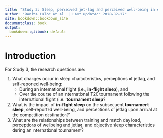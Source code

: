 ```yaml
---
title: "Study 3: Sleep, perceived jet-lag and perceived well-being in elite women cricketers"
author: "Benita Lalor et al. | Last updated: 2020-02-27"
site: bookdown::bookdown_site
documentclass: book
output:
  bookdown::gitbook: default
---
```


# Introduction

For Study 3, the research questions are:

1. What changes occur in sleep characteristics, perceptions of jetlag, and self-reported well-being:
     - During an international flight (i.e., **in-flight sleep**), and
     - Over the course of an international T20 tournament following the international flight (i.e., **tournament sleep**?
2. What is the impact of **in-flight sleep** on the subsequent **tournament sleep**, self-reported well-being, and perceptions of jetlag upon arrival at the competition destination?’
3. What are the relationships between training and match day load, perceptions of wellbeing and jetlag, and objective sleep characteristics during an international tournament?
